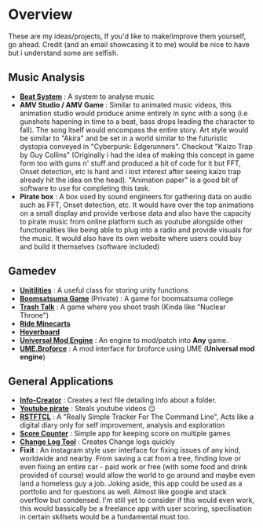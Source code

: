 # Overview
These are my ideas/projects, If you'd like to make/improve them yourself, go ahead. Credit (and an email showcasing it to me) would be nice to have but i understand some are selfish.

## Music Analysis
- [**Beat System**](https://github.com/Loki-Hornsby/Beat-System) : A system to analyse music
- **AMV Studio / AMV Game** : Similar to animated music videos, this animation studio would produce anime entirely in sync with a song (i.e gunshots hapening in time to a beat, bass drops leading the character to fall). The song itself would encompass the entire story. Art style would be similar to "Akira" and be set in a world similar to the futuristic dystopia conveyed in "Cyberpunk: Edgerunners". Checkout "Kaizo Trap by Guy Collins" (Originally i had the idea of making this concept in game form too with guns n' stuff and produced a bit of code for it but FFT, Onset detection, etc is hard and i lost interest after seeing kaizo trap already hit the idea on the head). "Animation paper" is a good bit of software to use for completing this task.
- **Pirate box** : A box used by sound engineers for gathering data on audio such as FFT, Onset detection, etc. It would have over the top animations on a small display and provide verbose data and also have the capacity to pirate music from online platform such as youtube alongside other functionalities like being able to plug into a radio and provide visuals for the music. It would also have its own website where users could buy and build it themselves (software included)

## Gamedev
- [**Unitilities**](https://github.com/Loki-Hornsby/Unitilities) : A useful class for storing unity functions
- [**Boomsatsuma Game**](https://github.com/Loki-Hornsby/The-Project) (Private) : A game for boomsatsuma college
- [**Trash Talk**](https://github.com/Loki-Hornsby/Brackeys-Game-Jam-2021.2) : A game where you shoot trash (Kinda like "Nuclear Throne")
- [**Ride Minecarts**](https://github.com/Loki-Hornsby/Ride-Minecart)
- [**Hoverboard**](https://github.com/Loki-Hornsby/Hoverboard)
- [**Universal Mod Engine**](https://github.com/Loki-Hornsby/Universal-Mod-Engine) : An engine to mod/patch into **Any** game.
- [**UME.Broforce**](https://github.com/Loki-Hornsby/UME.Broforce) : A mod interface for broforce using UME (**Universal mod engine**)

## General Applications
- [**Info-Creator**](https://github.com/Loki-Hornsby/Info-Creator) : Creates a text file detailing info about a folder.
- [**Youtube pirate**](https://github.com/Loki-Hornsby/Youtube-Video-Downloader) : Steals youtube videos 😏 
- [**RSTFTCL**](https://github.com/Loki-Hornsby/RSTFTCL) : A "Really Simple Tracker For The Command Line", Acts like a digital diary only for self improvement, analysis and exploration
- [**Score Counter**](https://github.com/Loki-Hornsby/Score-Counter) : Simple app for keeping score on multiple games 
- [**Change Log Tool**](https://github.com/Loki-Hornsby/Change-Log-Tool) : Creates Change logs quickly
- **Fixit** : An instagram style user interface for fixing issues of any kind, worldwide and nearby. From saving a cat from a tree, finding love or even fixing an entire car - paid work or free (with some food and drink provided of course) would allow the world to go around and maybe even land a homeless guy a job. Joking aside, this app could be used as a portfolio and for questions as well. Almost like google and stack overflow but condensed. I'm still yet to consider if this would even work, this would bassically be a freelance app with user scoring, specilisation in certain skillsets would be a fundamental must too.

